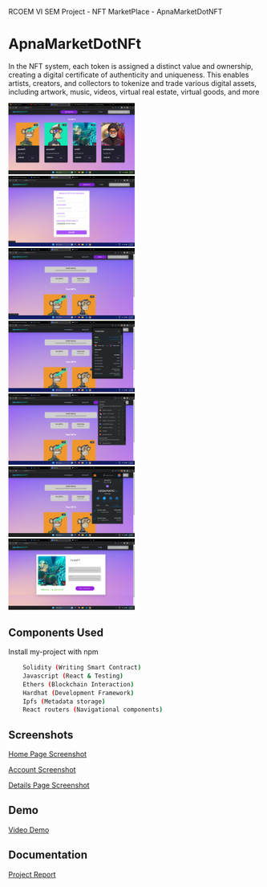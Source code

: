 RCOEM VI SEM Project - NFT MarketPlace - ApnaMarketDotNFT

# ApnaMarketDotNFt

In the NFT system, each token is assigned a distinct value and ownership, creating a digital certificate of
authenticity and uniqueness. This enables artists, creators, and collectors to tokenize and trade various
digital assets, including artwork, music, videos, virtual real estate, virtual goods, and more


<img src="img/Screenshot (159).png"  style="width:50%"/>
<img src="img/Screenshot (165).png"  style="width:50%"/>
<img src="img/Screenshot (166).png"  style="width:50%"/>

<img src="img/Screenshot (167).png"  style="width:50%"/>

<img src="img/Screenshot (168).png"  style="width:50%"/>

<img src="img/Screenshot (169).png"  style="width:50%"/>
<img src="img/Screenshot (171).png"  style="width:50%"/>


## Components Used

Install my-project with npm

```bash
    Solidity (Writing Smart Contract)
    Javascript (React & Testing)
    Ethers (Blockchain Interaction)
    Hardhat (Development Framework)
    Ipfs (Metadata storage)
    React routers (Navigational components) 
```
    
## Screenshots

[Home Page Screenshot](https://drive.google.com/file/d/11Mg2FUeYz5sDixvRwNXTToIiPuNOTLFG/view?usp=sharing)

[Account Screenshot](https://drive.google.com/file/d/1KTWAyMZlzYk-8WMMIkbxpEljvHyy1fOD/view?usp=sharing)

[Details Page Screenshot](https://drive.google.com/file/d/1t8KyCxGhDnzmTmzW5_jx8MeXgbdyR3PC/view?usp=sharing)

## Demo

[Video Demo](https://drive.google.com/file/d/18AWDANhani3GURWlwi4_qvxVUOPRtgOY/view?usp=sharing)
## Documentation

[Project Report](https://drive.google.com/file/d/1dbm_iTFHbPsWvmx3ZxaoVZksSWcgfJXv/view?usp=sharing)
